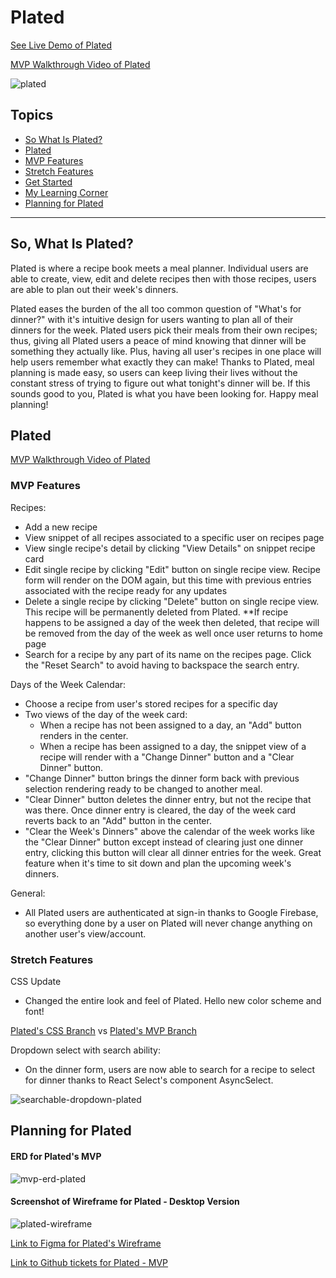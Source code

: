 # Plated

[See Live Demo of Plated](https://drt-next-js-template.netlify.app/)

[MVP Walkthrough Video of Plated](https://www.loom.com/share/03426504f24b464fbf3173efa2a3dc09)

![plated](https://user-images.githubusercontent.com/98675776/189264541-3c4b2291-8177-4b83-9721-4f1f9705a794.png)

## Topics
- [So What Is Plated?](#so-what-is-plated)
- [Plated](#plated)
- [MVP Features](#mvp-features)
- [Stretch Features](#stretch-features)
- [Get Started](#get-started)
- [My Learning Corner](#learning-corner)
- [Planning for Plated](#planning-for-plated)
___
## So, What Is Plated?
Plated is where a recipe book meets a meal planner. Individual users are able to create, view, edit and delete recipes then with those recipes, users are able to plan out their week's dinners. 

Plated eases the burden of the all too common question of "What's for dinner?" with it's intuitive design for users wanting to plan all of their dinners for the week. Plated users pick their meals from their own recipes; thus, giving all Plated users a peace of mind knowing that dinner will be something they actually like. Plus, having all user's recipes in one place will help users remember what exactly they can make! Thanks to Plated, meal planning is made easy, so users can keep living their lives without the constant stress of trying to figure out what tonight's dinner will be. If this sounds good to you, Plated is what you have been looking for. Happy meal planning!
## Plated

[MVP Walkthrough Video of Plated](https://www.loom.com/share/03426504f24b464fbf3173efa2a3dc09)

### MVP Features

Recipes:
- Add a new recipe
- View snippet of all recipes associated to a specific user on recipes page
- View single recipe's detail by clicking "View Details" on snippet recipe card
- Edit single recipe by clicking "Edit" button on single recipe view. Recipe form will render on the DOM again, but this time with previous entries associated with the recipe ready for any updates
- Delete a single recipe by clicking "Delete" button on single recipe view. This recipe will be permanently deleted from Plated. **If recipe happens to be assigned a day of the week then deleted, that recipe will be removed from the day of the week as well once user returns to home page
- Search for a recipe by any part of its name on the recipes page. Click the "Reset Search" to avoid having to backspace the search entry.

Days of the Week Calendar:
- Choose a recipe from user's stored recipes for a specific day
- Two views of the day of the week card:
    - When a recipe has not been assigned to a day, an "Add" button renders in the center.
    - When a recipe has been assigned to a day, the snippet view of a recipe will render with a "Change Dinner" button and a "Clear Dinner" button.
- "Change Dinner" button brings the dinner form back with previous selection rendering ready to be changed to another meal.
- "Clear Dinner" button deletes the dinner entry, but not the recipe that was there. Once dinner entry is cleared, the day of the week card reverts back to an "Add" button in the center.
- "Clear the Week's Dinners" above the calendar of the week works like the "Clear Dinner" button except instead of clearing just one dinner entry, clicking this button will clear all dinner entries for the week. Great feature when it's time to sit down and plan the upcoming week's dinners.

General:
- All Plated users are authenticated at sign-in thanks to Google Firebase, so everything done by a user on Plated will never change anything on another user's view/account.

### Stretch Features

CSS Update
- Changed the entire look and feel of Plated. Hello new color scheme and font!

[Plated's CSS Branch](https://github.com/scamp925/Plated-Front-End-Capstone/tree/css)
vs
[Plated's MVP Branch](https://github.com/scamp925/Plated-Front-End-Capstone/tree/plated-mvp)

Dropdown select with search ability:
- On the dinner form, users are now able to search for a recipe to select for dinner thanks to React Select's component AsyncSelect.

![searchable-dropdown-plated](https://user-images.githubusercontent.com/98675776/190864428-a6154232-f6e1-4d84-891e-ca205ceca68b.gif)
## Planning for Plated

#### ERD for Plated's MVP
![mvp-erd-plated](https://user-images.githubusercontent.com/98675776/189425881-3e240407-ff16-49ef-ad8c-895c557c8e04.png)

#### Screenshot of Wireframe for Plated - Desktop Version
![plated-wireframe](https://user-images.githubusercontent.com/98675776/189426940-3fccdab8-a6d8-40fb-9cd8-87ab9cdb2e02.png)

[Link to Figma for Plated's Wireframe](https://www.figma.com/file/InVac86MKqy9v3mHxYpQm3/Plated-Front-End-Capstone?node-id=0%3A1)

[Link to Github tickets for Plated - MVP](https://github.com/scamp925/Plated-Front-End-Capstone/issues?page=1&q=is%3Aissue+is%3Aclosed)
